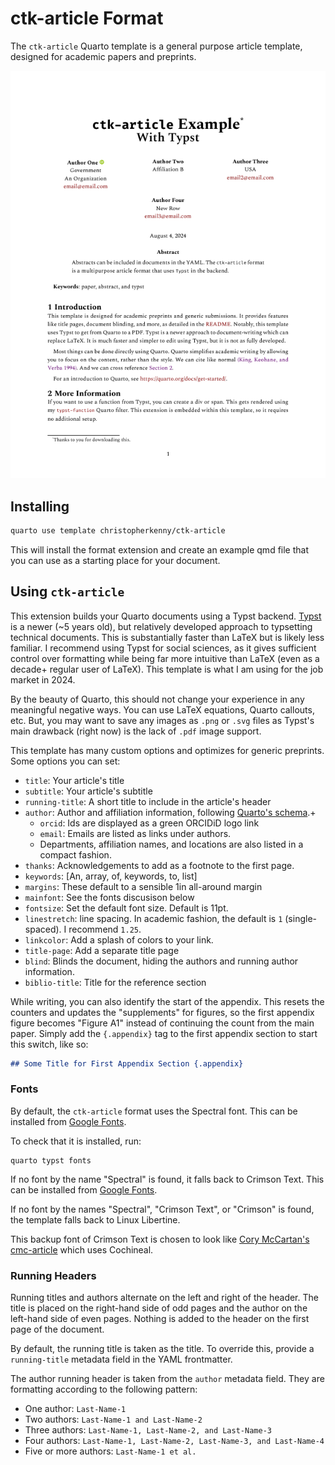 # ctk-article Format

The `ctk-article` Quarto template is a general purpose article template, designed for academic papers and preprints.

<!-- pdftools::pdf_convert('template.pdf', pages = 1) -->
![[template.qmd](template.qmd)](template_1.png)

## Installing

```bash
quarto use template christopherkenny/ctk-article
```
This will install the format extension and create an example qmd file
that you can use as a starting place for your document.

## Using `ctk-article`

This extension builds your Quarto documents using a Typst backend.
[Typst](https://github.com/typst/typst) is a newer (~5 years old), but relatively developed approach to typsetting technical documents.
This is substantially faster than LaTeX but is likely less familiar.
I recommend using Typst for social sciences, as it gives sufficient control over formatting while being far more intuitive than LaTeX (even as a decade+ regular user of LaTeX).
This template is what I am using for the job market in 2024.

By the beauty of Quarto, this should not change your experience in any meaningful negative ways.
You can use LaTeX equations, Quarto callouts, etc.
But, you may want to save any images as `.png` or `.svg` files as Typst's main drawback (right now) is the lack of `.pdf` image support.

This template has many custom options and optimizes for generic preprints.
Some options you can set:

- `title`: Your article's title
- `subtitle`: Your article's subtitle
- `running-title`: A short title to include in the article's header
- `author`: Author and affiliation information, following [Quarto's schema](https://quarto.org/docs/journals/authors.html).+
    - `orcid`: Ids are displayed as a green ORCIDiD logo link
    - `email`: Emails are listed as links under authors.
    - Departments, affiliation names, and locations are also listed in a compact fashion.
- `thanks`: Acknowledgements to add as a footnote to the first page.
- `keywords`: [An, array, of, keywords, to, list]
- `margins`: These default to a sensible 1in all-around margin
- `mainfont`: See the fonts discusison below
- `fontsize`: Set the default font size. Default is 11pt.
- `linestretch`: line spacing. In academic fashion, the default is `1` (single-spaced). I recommend `1.25`.
- `linkcolor`: Add a splash of colors to your link.
- `title-page`: Add a separate title page
- `blind`: Blinds the document, hiding the authors and running author information.
- `biblio-title`: Title for the reference section

While writing, you can also identify the start of the appendix.
This resets the counters and updates the "supplements" for figures, so the first appendix figure becomes "Figure A1" instead of continuing the count from the main paper. Simply add the `{.appendix}` tag to the first appendix section to start this switch, like so:

```md
## Some Title for First Appendix Section {.appendix}
```

### Fonts

By default, the `ctk-article` format uses the Spectral font. This can be installed from [Google Fonts](https://fonts.google.com/specimen/Spectral).

To check that it is installed, run:

```
quarto typst fonts
```

If no font by the name "Spectral" is found, it falls back to Crimson Text. This can be installed from [Google Fonts](https://fonts.google.com/specimen/Crimson+Text).

If no font by the names "Spectral", "Crimson Text", or "Crimson" is found, the template falls back to Linux Libertine.

This backup font of Crimson Text is chosen to look like [Cory McCartan's cmc-article](https://github.com/corymccartan/cmc-article) which uses Cochineal.

### Running Headers

Running titles and authors alternate on the left and right of the header.
The title is placed on the right-hand side of odd pages and the author on the left-hand side of even pages.
Nothing is added to the header on the first page of the document.

By default, the running title is taken as the title. To override this, provide a `running-title` metadata field in the YAML frontmatter.

The author running header is taken from the `author` metadata field. They are formatting according to the following pattern:

- One author: `Last-Name-1`
- Two authors: `Last-Name-1 and Last-Name-2`
- Three authors: `Last-Name-1, Last-Name-2, and Last-Name-3`
- Four authors: `Last-Name-1, Last-Name-2, Last-Name-3, and Last-Name-4`
- Five or more authors: `Last-Name-1 et al.`
